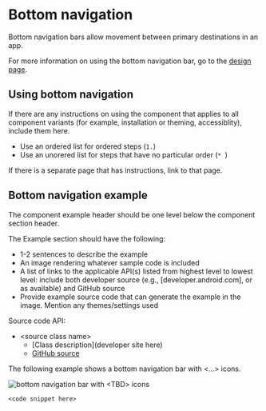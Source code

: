 <!--docs:
title: ""
layout: detail
section: components
excerpt: "This is the stub for the bottom navigation developer usage article for material.io."
iconId:
path: /
api_doc_root:
initial_release: 0.1
-->

<!-- How do we make sure that this template (and therefore all proceeding docs) meet accessibility guidelines -->
# Bottom navigation

Bottom navigation bars allow movement between primary destinations in an app.

For more information on using the bottom navigation bar, go to the [design page](https://material.io/components/bottom-navigation/).


## Using bottom navigation

If there are any instructions on using the component that applies to all component variants (for example, installation or theming, accessiblity), include them here.

* Use an ordered list for ordered steps (`1.`)
* Use an unorered list for steps that have no particular order (`* `)

If there is a separate page that has instructions, link to that page.
<!-- What are the best ways to integrate component accessbility features into the template? -->



## Bottom navigation example <!-- No variants, so no need for variant sections -->

The component example header should be one level below the component section header.

The Example section should have the following:
* 1-2 sentences to describe the example
* An image rendering whatever sample code is included
* A list of links to the applicable API(s) listed from highest level to lowest level: include both developer source (e.g., [developer.android.com], or as available) and GitHub source
* Provide example source code that can generate the example in the image. Mention any themes/settings used

Source code API:

* \<source class name\>
  * [Class description](developer site here)
  * [GitHub source](https://github.com/materials-components/)

The following example shows a bottom navigation bar with \<...\> icons.

<img src="assets/<platform>-bottom-nav.png" alt="bottom navigation bar with <TBD> icons">

```
<code snippet here>
```
